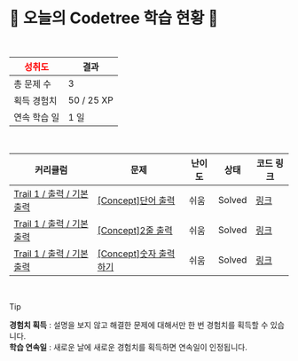 # 🌲 오늘의 Codetree 학습 현황 🌲

<br />

| <span style="color:red;display:block;text-align:center;"> **성취도**</span> | 결과 |
|---|---|
| 총 문제 수 | 3 |
| 획득 경험치 | 50 / 25 XP |
| 연속 학습 일 | 1 일 |

<br />

|커리큘럼|문제|난이도|상태|코드 링크|
|---|---|---|---|---|
|[Trail 1 / 출력 / 기본 출력](https://https://en.codetree.ai/trail-info/novice-low/)|[[Concept]단어 출력](https://https://en.codetree.ai/trails/complete/curated-cards/intro-print-word/)|쉬움|Solved|[링크](https://github.com/tjddnr9553/codetree-TILs/blob/main/250115/%EB%8B%A8%EC%96%B4%20%EC%B6%9C%EB%A0%A5/print-word.js)|
|[Trail 1 / 출력 / 기본 출력](https://https://en.codetree.ai/trail-info/novice-low/)|[[Concept]2줄 출력](https://https://en.codetree.ai/trails/complete/curated-cards/intro-print-two-lines/)|쉬움|Solved|[링크](https://github.com/tjddnr9553/codetree-TILs/blob/main/250115/2%EC%A4%84%20%EC%B6%9C%EB%A0%A5/print-two-lines.js)|
|[Trail 1 / 출력 / 기본 출력](https://https://en.codetree.ai/trail-info/novice-low/)|[[Concept]숫자 출력하기](https://https://en.codetree.ai/trails/complete/curated-cards/intro-print-one-number/)|쉬움|Solved|[링크](https://github.com/tjddnr9553/codetree-TILs/blob/main/250115/%EC%88%AB%EC%9E%90%20%EC%B6%9C%EB%A0%A5%ED%95%98%EA%B8%B0/print-one-number.js)|


<br />

> [!TIP]
> **경험치 획득** : 설명을 보지 않고 해결한 문제에 대해서만 한 번 경험치를 획득할 수 있습니다.  
> **학습 연속일** : 새로운 날에 새로운 경험치를 획득하면 연속일이 인정됩니다.

